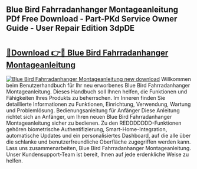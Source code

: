 ## Blue Bird Fahrradanhanger Montageanleitung PDf Free Download - Part-PKd Service Owner Guide - User Repair Edition 3dpDE

# <h2><a href="http://df7w56.blite.top/?on=Blue+Bird+Fahrradanhanger+Montageanleitung">🔗Download 👉🔴 Blue Bird Fahrradanhanger Montageanleitung</a></h2>

[![Blue Bird Fahrradanhanger Montageanleitung new download](https://i.imgur.com/lujVjoI.png)](http://df7w56.blite.top/?on=Blue+Bird+Fahrradanhanger+Montageanleitung)
Willkommen beim Benutzerhandbuch für Ihr neu erworbenes Blue Bird Fahrradanhanger Montageanleitung. Dieses Handbuch soll Ihnen helfen, die Funktionen und Fähigkeiten Ihres Produkts zu beherrschen. Im Inneren finden Sie detaillierte Informationen zu Funktionen, Einrichtung, Verwendung, Wartung und Problemlösung. Bedienungsanleitung für Anfänger Diese Anleitung richtet sich an Anfänger, um Ihren neuen Blue Bird Fahrradanhanger Montageanleitung sicher zu bedienen. Zu den REDDDDDDD-Funktionen gehören biometrische Authentifizierung, Smart-Home-Integration, automatische Updates und ein personalisiertes Dashboard, auf die alle über die schlanke und benutzerfreundliche Oberfläche zugegriffen werden kann. Lass uns zusammenarbeiten, Blue Bird Fahrradanhanger Montageanleitung. Unser Kundensupport-Team ist bereit, Ihnen auf jede erdenkliche Weise zu helfen.
